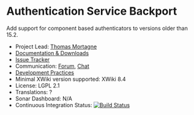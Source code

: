 # Authentication Service Backport

Add support for component based authenticators to versions older than 15.2.

* Project Lead: [Thomas Mortagne](http://www.xwiki.org/xwiki/bin/view/XWiki/ThomasMortagne)
* [Documentation & Downloads](https://extensions.xwiki.org/xwiki/bin/view/Extension/AuthServiceBackport)
* [Issue Tracker](http://jira.xwiki.org/browse/AUTHSBACK)
* Communication: [Forum](https://forum.xwiki.org), [Chat](https://dev.xwiki.org/xwiki/bin/view/Community/Chat)
* [Development Practices](http://dev.xwiki.org)
* Minimal XWiki version supported: XWiki 8.4
* License: LGPL 2.1
* Translations: ?
* Sonar Dashboard: N/A
* Continuous Integration Status: [![Build Status](https://ci.xwiki.org/buildStatus/icon?job=XWiki+Contrib%2Fauthenticator-component-backport%2Fmaster)](https://ci.xwiki.org/job/XWiki%20Contrib/job/authservice-backport/job/master/)
